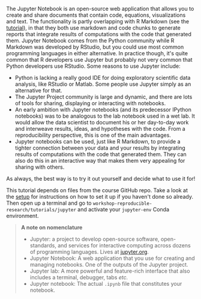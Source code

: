The Jupyter Notebook is an open-source web application that allows you to
create and share documents that contain code, equations, visualizations and
text. The functionality is partly overlapping with R Markdown (see the
[tutorial](r-markdown-1-introduction)), in that they both use markdown and code
chunks to generate reports that integrate results of computations with the code
that generated them. Jupyter Notebook comes from the Python community while
R Markdown was developed by RStudio, but you could use most common programming
languages in either alternative. In practice though, it's quite common that
R developers use Jupyter but probably not very common that Python developers
use RStudio. Some reasons to use Jupyter include:

* Python is lacking a really good IDE for doing exploratory scientific data
  analysis, like RStudio or Matlab. Some people use Jupyter simply as an
  alternative for that.
* The Jupyter Project community is large and dynamic, and there are
  lots of tools for sharing, displaying or interacting with notebooks.
* An early ambition with Jupyter notebooks (and its predecessor IPython
  notebooks) was to be analogous to the lab notebook used in a wet lab. It
  would allow the data scientist to document his or her day-to-day work and
  interweave results, ideas, and hypotheses with the code. From
  a reproducibility perspective, this is one of the main advantages.
* Jupyter notebooks can be used, just like R Markdown, to provide a tighter
  connection between your data and your results by integrating results of
  computations with the code that generated them. They can also do this in an
  interactive way that makes them very appealing for sharing with others.

As always, the best way is to try it out yourself and decide what to use it
for!

This tutorial depends on files from the course GitHub repo. Take a look at the
[setup](pre-course-setup) for instructions on how to set it up if you haven't
done so already. Then open up a terminal and go to
`workshop-reproducible-research/tutorials/jupyter` and activate your
`jupyter-env` Conda environment.

> **A note on nomenclature** <br>
>
> - Jupyter: a project to develop open-source software, open-standards, and
>   services for interactive computing across dozens of programming
>   languages. Lives at [jupyter.org](https://jupyter.org).
> - Jupyter Notebook: A web application that you use for creating and
>   managing notebooks. One of the outputs of the Jupyter project.
> - Jupyter lab: A more powerful and feature-rich interface that also 
>   includes a terminal, debugger, tabs _etc._ 
> - Jupyter notebook: The actual `.ipynb` file that constitutes your
>   notebook.
